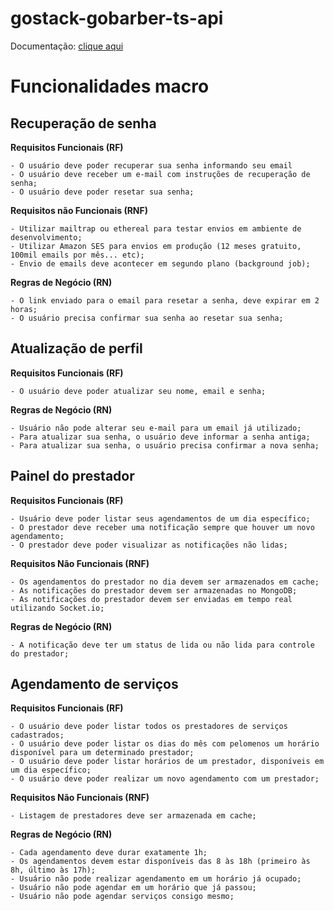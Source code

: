 # gostack-gobarber-ts-api

Documentação: [clique aqui](https://www.notion.so/2208cd9c974042b6ae5728186643ec7a?v=4f34c3517db840c6b7d736b4020b2106)

# Funcionalidades macro

## Recuperação de senha

  **Requisitos Funcionais (RF)**

    - O usuário deve poder recuperar sua senha informando seu email
    - O usuário deve receber um e-mail com instruções de recuperação de senha;
    - O usuário deve poder resetar sua senha;

  **Requisitos não Funcionais (RNF)**

    - Utilizar mailtrap ou ethereal para testar envios em ambiente de desenvolvimento;
    - Utilizar Amazon SES para envios em produção (12 meses gratuito, 100mil emails por mês... etc);
    - Envio de emails deve acontecer em segundo plano (background job);

  **Regras de Negócio (RN)**

    - O link enviado para o email para resetar a senha, deve expirar em 2 horas;
    - O usuário precisa confirmar sua senha ao resetar sua senha;



## Atualização de perfil

  **Requisitos Funcionais (RF)**

    - O usuário deve poder atualizar seu nome, email e senha;

  **Regras de Negócio (RN)**

    - Usuário não pode alterar seu e-mail para um email já utilizado;
    - Para atualizar sua senha, o usuário deve informar a senha antiga;
    - Para atualizar sua senha, o usuário precisa confirmar a nova senha;

## Painel do prestador

  **Requisitos Funcionais (RF)**

    - Usuário deve poder listar seus agendamentos de um dia específico;
    - O prestador deve receber uma notificação sempre que houver um novo agendamento;
    - O prestador deve poder visualizar as notificações não lidas;

  **Requisitos Não Funcionais (RNF)**

    - Os agendamentos do prestador no dia devem ser armazenados em cache;
    - As notificações do prestador devem ser armazenadas no MongoDB;
    - As notificações do prestador devem ser enviadas em tempo real utilizando Socket.io;

  **Regras de Negócio (RN)**

    - A notificação deve ter um status de lida ou não lida para controle do prestador;



## Agendamento de serviços

  **Requisitos Funcionais (RF)**

    - O usuário deve poder listar todos os prestadores de serviços cadastrados;
    - O usuário deve poder listar os dias do mês com pelomenos um horário disponível para um determinado prestador;
    - O usuário deve poder listar horários de um prestador, disponíveis em um dia específico;
    - O usuário deve poder realizar um novo agendamento com um prestador;

  **Requisitos Não Funcionais (RNF)**

    - Listagem de prestadores deve ser armazenada em cache;

  **Regras de Negócio (RN)**

    - Cada agendamento deve durar exatamente 1h;
    - Os agendamentos devem estar disponíveis das 8 às 18h (primeiro às 8h, último às 17h);
    - Usuário não pode realizar agendamento em um horário já ocupado;
    - Usuário não pode agendar em um horário que já passou;
    - Usuário não pode agendar serviços consigo mesmo;

